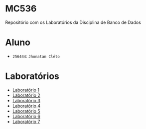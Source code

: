 # MC536
Repositório com os Laboratórios da Disciplina de Banco de Dados

# Aluno
* `256444`: `Jhonatan Cléto`

# Laboratórios
* [Laboratório 1](lab01/)
* [Laboratório 2](lab02/)
* [Laboratório 3](lab03/)
* [Laboratório 4](lab04/)
* [Laboratório 5](lab05/)
* [Laboratório 6](lab06/)
* [Laboratório 7](lab07/)